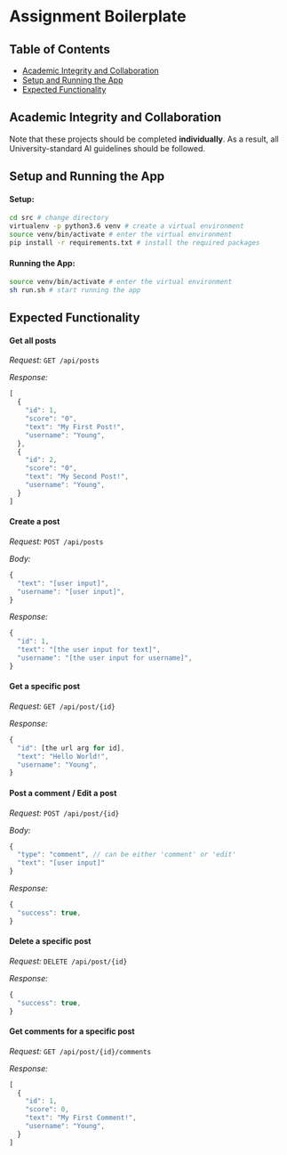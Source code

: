 # Assignment Boilerplate

## Table of Contents

* [Academic Integrity and Collaboration](#academic-integrity-and-collaboration)
* [Setup and Running the App](#setup-and-running-the-app)
* [Expected Functionality](#expected-functionality)

## Academic Integrity and Collaboration

Note that these projects should be completed **individually**. As a result, all University-standard AI guidelines should be followed.

## Setup and Running the App

#### Setup:
```sh
cd src # change directory 
virtualenv -p python3.6 venv # create a virtual environment
source venv/bin/activate # enter the virtual environment
pip install -r requirements.txt # install the required packages
```

#### Running the App:
```sh
source venv/bin/activate # enter the virtual environment
sh run.sh # start running the app
```

## Expected Functionality

#### Get all posts
*Request:* `GET /api/posts`

*Response:*
````javascript
[
  {
    "id": 1,
    "score": "0",
    "text": "My First Post!",
    "username": "Young",
  },
  {
    "id": 2,
    "score": "0",
    "text": "My Second Post!",
    "username": "Young",
  }
]
````

#### Create a post
*Request:* `POST /api/posts`

*Body:* 
````javascript
{
  "text": "[user input]",
  "username": "[user input]",
}
````

*Response:*
````javascript
{
  "id": 1,
  "text": "[the user input for text]",
  "username": "[the user input for username]",
}
````

#### Get a specific post
*Request:* `GET /api/post/{id}`

*Response:*
````javascript
{
  "id": [the url arg for id],
  "text": "Hello World!",
  "username": "Young",
}
````

#### Post a comment / Edit a post
*Request:* `POST /api/post/{id}`

*Body:* 
````javascript
{
  "type": "comment", // can be either 'comment' or 'edit'
  "text": "[user input]"
}
````

*Response:*
````javascript
{
  "success": true,
}
````

#### Delete a specific post
*Request:* `DELETE /api/post/{id}`

*Response:*
````javascript
{
  "success": true,
}
````

#### Get comments for a specific post
*Request:* `GET /api/post/{id}/comments`

*Response:*
````javascript
[
  {
    "id": 1,
    "score": 0,
    "text": "My First Comment!",
    "username": "Young",
  }
]
````
